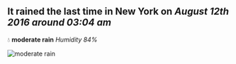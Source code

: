 ## It rained the last time in New York on *August 12th 2016 around 03:04 am*
💧  **moderate rain** *Humidity 84%*

![moderate rain](http://openweathermap.org/img/w/10n.png)
